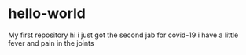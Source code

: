 # hello-world
My first repository 
hi i just got the second jab for covid-19
i have a little fever and pain in the joints
